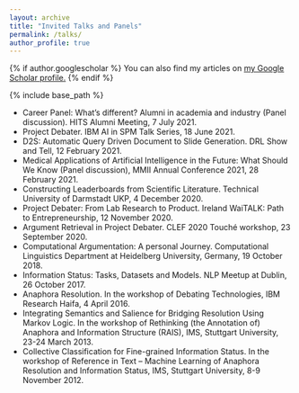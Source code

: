 ```yaml
---
layout: archive
title: "Invited Talks and Panels"
permalink: /talks/
author_profile: true
---
```


{% if author.googlescholar %}
  You can also find my articles on <u><a href="{{author.googlescholar}}">my Google Scholar profile</a>.</u>
{% endif %}

{% include base_path %}

- Career Panel: What’s different? Alumni in academia and industry (Panel discussion). HITS Alumni Meeting, 7 July 2021.
- Project Debater. IBM AI in SPM Talk Series, 18 June 2021.
- D2S: Automatic Query Driven Document to Slide Generation. DRL Show and Tell, 12 February 2021.
- Medical Applications of Artificial Intelligence in the Future: What Should We Know (Panel discussion), MMII Annual Conference 2021, 28 February 2021.
- Constructing Leaderboards from Scientific Literature. Technical University of Darmstadt UKP, 4 December 2020.
- Project Debater: From Lab Research to Product. Ireland WaiTALK: Path to Entrepreneurship, 12 November 2020.
- Argument Retrieval in Project Debater. CLEF 2020 Touché workshop, 23 September 2020.
- Computational Argumentation: A personal Journey. Computational Linguistics Department at Heidelberg University, Germany, 19 October 2018.
- Information Status: Tasks, Datasets and Models. NLP Meetup at Dublin, 26 October 2017.
- Anaphora Resolution. In the workshop of Debating Technologies, IBM Research Haifa, 4 April 2016.
- Integrating Semantics and Salience for Bridging Resolution Using Markov Logic. In the workshop of Rethinking (the Annotation of) Anaphora and Information Structure (RAIS), IMS, Stuttgart University, 23-24 March 2013.
- Collective Classification for Fine-grained Information Status. In the workshop of Reference in Text – Machine Learning of Anaphora Resolution and Information Status, IMS, Stuttgart University, 8-9 November 2012.
